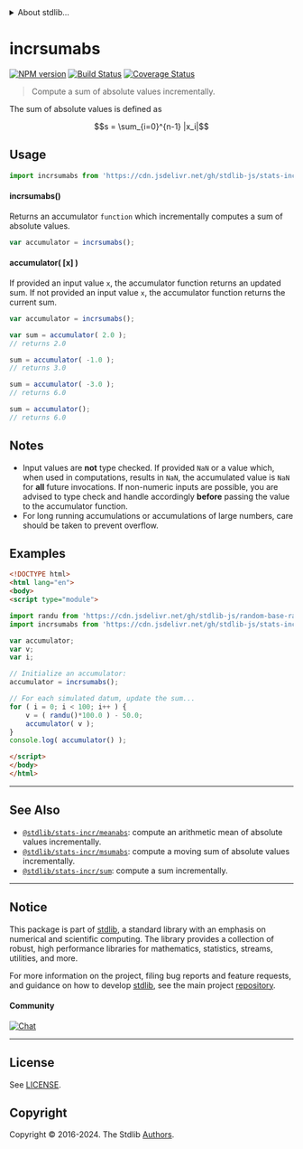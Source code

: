 <!--

@license Apache-2.0

Copyright (c) 2018 The Stdlib Authors.

Licensed under the Apache License, Version 2.0 (the "License");
you may not use this file except in compliance with the License.
You may obtain a copy of the License at

   http://www.apache.org/licenses/LICENSE-2.0

Unless required by applicable law or agreed to in writing, software
distributed under the License is distributed on an "AS IS" BASIS,
WITHOUT WARRANTIES OR CONDITIONS OF ANY KIND, either express or implied.
See the License for the specific language governing permissions and
limitations under the License.

-->


<details>
  <summary>
    About stdlib...
  </summary>
  <p>We believe in a future in which the web is a preferred environment for numerical computation. To help realize this future, we've built stdlib. stdlib is a standard library, with an emphasis on numerical and scientific computation, written in JavaScript (and C) for execution in browsers and in Node.js.</p>
  <p>The library is fully decomposable, being architected in such a way that you can swap out and mix and match APIs and functionality to cater to your exact preferences and use cases.</p>
  <p>When you use stdlib, you can be absolutely certain that you are using the most thorough, rigorous, well-written, studied, documented, tested, measured, and high-quality code out there.</p>
  <p>To join us in bringing numerical computing to the web, get started by checking us out on <a href="https://github.com/stdlib-js/stdlib">GitHub</a>, and please consider <a href="https://opencollective.com/stdlib">financially supporting stdlib</a>. We greatly appreciate your continued support!</p>
</details>

# incrsumabs

[![NPM version][npm-image]][npm-url] [![Build Status][test-image]][test-url] [![Coverage Status][coverage-image]][coverage-url] <!-- [![dependencies][dependencies-image]][dependencies-url] -->

> Compute a sum of absolute values incrementally.

<section class="intro">

The sum of absolute values is defined as

<!-- <equation class="equation" label="eq:sum_absolute_values" align="center" raw="s = \sum_{i=0}^{n-1} |x_i|" alt="Equation for the sum of absolute values."> -->

```math
s = \sum_{i=0}^{n-1} |x_i|
```

<!-- <div class="equation" align="center" data-raw-text="s = \sum_{i=0}^{n-1} |x_i|" data-equation="eq:sum_absolute_values">
    <img src="https://cdn.jsdelivr.net/gh/stdlib-js/stdlib@49d8cabda84033d55d7b8069f19ee3dd8b8d1496/lib/node_modules/@stdlib/stats/incr/sumabs/docs/img/equation_sum_absolute_values.svg" alt="Equation for the sum of absolute values.">
    <br>
</div> -->

<!-- </equation> -->

</section>

<!-- /.intro -->



<section class="usage">

## Usage

```javascript
import incrsumabs from 'https://cdn.jsdelivr.net/gh/stdlib-js/stats-incr-sumabs@v0.2.1-esm/index.mjs';
```

#### incrsumabs()

Returns an accumulator `function` which incrementally computes a sum of absolute values.

```javascript
var accumulator = incrsumabs();
```

#### accumulator( \[x] )

If provided an input value `x`, the accumulator function returns an updated sum. If not provided an input value `x`, the accumulator function returns the current sum.

```javascript
var accumulator = incrsumabs();

var sum = accumulator( 2.0 );
// returns 2.0

sum = accumulator( -1.0 );
// returns 3.0

sum = accumulator( -3.0 );
// returns 6.0

sum = accumulator();
// returns 6.0
```

</section>

<!-- /.usage -->

<section class="notes">

## Notes

-   Input values are **not** type checked. If provided `NaN` or a value which, when used in computations, results in `NaN`, the accumulated value is `NaN` for **all** future invocations. If non-numeric inputs are possible, you are advised to type check and handle accordingly **before** passing the value to the accumulator function.
-   For long running accumulations or accumulations of large numbers, care should be taken to prevent overflow.

</section>

<!-- /.notes -->

<section class="examples">

## Examples

<!-- eslint no-undef: "error" -->

```html
<!DOCTYPE html>
<html lang="en">
<body>
<script type="module">

import randu from 'https://cdn.jsdelivr.net/gh/stdlib-js/random-base-randu@esm/index.mjs';
import incrsumabs from 'https://cdn.jsdelivr.net/gh/stdlib-js/stats-incr-sumabs@v0.2.1-esm/index.mjs';

var accumulator;
var v;
var i;

// Initialize an accumulator:
accumulator = incrsumabs();

// For each simulated datum, update the sum...
for ( i = 0; i < 100; i++ ) {
    v = ( randu()*100.0 ) - 50.0;
    accumulator( v );
}
console.log( accumulator() );

</script>
</body>
</html>
```

</section>

<!-- /.examples -->

<!-- Section for related `stdlib` packages. Do not manually edit this section, as it is automatically populated. -->

<section class="related">

* * *

## See Also

-   <span class="package-name">[`@stdlib/stats-incr/meanabs`][@stdlib/stats/incr/meanabs]</span><span class="delimiter">: </span><span class="description">compute an arithmetic mean of absolute values incrementally.</span>
-   <span class="package-name">[`@stdlib/stats-incr/msumabs`][@stdlib/stats/incr/msumabs]</span><span class="delimiter">: </span><span class="description">compute a moving sum of absolute values incrementally.</span>
-   <span class="package-name">[`@stdlib/stats-incr/sum`][@stdlib/stats/incr/sum]</span><span class="delimiter">: </span><span class="description">compute a sum incrementally.</span>

</section>

<!-- /.related -->

<!-- Section for all links. Make sure to keep an empty line after the `section` element and another before the `/section` close. -->


<section class="main-repo" >

* * *

## Notice

This package is part of [stdlib][stdlib], a standard library with an emphasis on numerical and scientific computing. The library provides a collection of robust, high performance libraries for mathematics, statistics, streams, utilities, and more.

For more information on the project, filing bug reports and feature requests, and guidance on how to develop [stdlib][stdlib], see the main project [repository][stdlib].

#### Community

[![Chat][chat-image]][chat-url]

---

## License

See [LICENSE][stdlib-license].


## Copyright

Copyright &copy; 2016-2024. The Stdlib [Authors][stdlib-authors].

</section>

<!-- /.stdlib -->

<!-- Section for all links. Make sure to keep an empty line after the `section` element and another before the `/section` close. -->

<section class="links">

[npm-image]: http://img.shields.io/npm/v/@stdlib/stats-incr-sumabs.svg
[npm-url]: https://npmjs.org/package/@stdlib/stats-incr-sumabs

[test-image]: https://github.com/stdlib-js/stats-incr-sumabs/actions/workflows/test.yml/badge.svg?branch=v0.2.1
[test-url]: https://github.com/stdlib-js/stats-incr-sumabs/actions/workflows/test.yml?query=branch:v0.2.1

[coverage-image]: https://img.shields.io/codecov/c/github/stdlib-js/stats-incr-sumabs/main.svg
[coverage-url]: https://codecov.io/github/stdlib-js/stats-incr-sumabs?branch=main

<!--

[dependencies-image]: https://img.shields.io/david/stdlib-js/stats-incr-sumabs.svg
[dependencies-url]: https://david-dm.org/stdlib-js/stats-incr-sumabs/main

-->

[chat-image]: https://img.shields.io/gitter/room/stdlib-js/stdlib.svg
[chat-url]: https://app.gitter.im/#/room/#stdlib-js_stdlib:gitter.im

[stdlib]: https://github.com/stdlib-js/stdlib

[stdlib-authors]: https://github.com/stdlib-js/stdlib/graphs/contributors

[umd]: https://github.com/umdjs/umd
[es-module]: https://developer.mozilla.org/en-US/docs/Web/JavaScript/Guide/Modules

[deno-url]: https://github.com/stdlib-js/stats-incr-sumabs/tree/deno
[deno-readme]: https://github.com/stdlib-js/stats-incr-sumabs/blob/deno/README.md
[umd-url]: https://github.com/stdlib-js/stats-incr-sumabs/tree/umd
[umd-readme]: https://github.com/stdlib-js/stats-incr-sumabs/blob/umd/README.md
[esm-url]: https://github.com/stdlib-js/stats-incr-sumabs/tree/esm
[esm-readme]: https://github.com/stdlib-js/stats-incr-sumabs/blob/esm/README.md
[branches-url]: https://github.com/stdlib-js/stats-incr-sumabs/blob/main/branches.md

[stdlib-license]: https://raw.githubusercontent.com/stdlib-js/stats-incr-sumabs/main/LICENSE

<!-- <related-links> -->

[@stdlib/stats/incr/meanabs]: https://github.com/stdlib-js/stats-incr-meanabs/tree/esm

[@stdlib/stats/incr/msumabs]: https://github.com/stdlib-js/stats-incr-msumabs/tree/esm

[@stdlib/stats/incr/sum]: https://github.com/stdlib-js/stats-incr-sum/tree/esm

<!-- </related-links> -->

</section>

<!-- /.links -->
